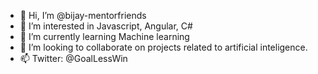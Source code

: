- 👋 Hi, I’m @bijay-mentorfriends
- 👀 I’m interested in Javascript, Angular, C#
- 🌱 I’m currently learning Machine learning
- 💞️ I’m looking to collaborate on projects related to artificial inteligence.
- 📫 Twitter: @GoalLessWin

<!---
bijay-mentorfriends/bijay-mentorfriends is a ✨ special ✨ repository because its `README.md` (this file) appears on your GitHub profile.
You can click the Preview link to take a look at your changes.
--->
